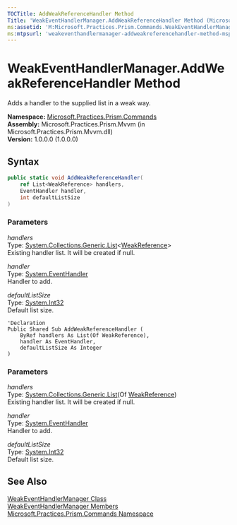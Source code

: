 ```yaml
---
TOCTitle: AddWeakReferenceHandler Method
Title: 'WeakEventHandlerManager.AddWeakReferenceHandler Method (Microsoft.Practices.Prism.Commands)'
ms:assetid: 'M:Microsoft.Practices.Prism.Commands.WeakEventHandlerManager.AddWeakReferenceHandler(System.Collections.Generic.List{System.WeakReference}@,System.EventHandler,System.Int32)'
ms:mtpsurl: 'weakeventhandlermanager-addweakreferencehandler-method-mspp-commands.md'
---
```


# WeakEventHandlerManager.AddWeakReferenceHandler Method

Adds a handler to the supplied list in a weak way.

**Namespace:** [Microsoft.Practices.Prism.Commands](/patterns-practices/reference/mspp-commands-namespace)  
**Assembly:** Microsoft.Practices.Prism.Mvvm (in Microsoft.Practices.Prism.Mvvm.dll)  
**Version:** 1.0.0.0 (1.0.0.0)

## Syntax

```C#  
public static void AddWeakReferenceHandler(
	ref List<WeakReference> handlers,
	EventHandler handler,
	int defaultListSize
)
```

### Parameters

*handlers*  
Type: [System.Collections.Generic.List](http://msdn.microsoft.com/en-us/library/6sh2ey19)&lt;[WeakReference](http://msdn.microsoft.com/en-us/library/hbh8w2zd)&gt;  
Existing handler list. It will be created if null.

*handler*  
Type: [System.EventHandler](http://msdn.microsoft.com/en-us/library/xhb70ccc)  
Handler to add.

*defaultListSize*  
Type: [System.Int32](http://msdn.microsoft.com/en-us/library/td2s409d)  
Default list size.


```VB  
'Declaration
Public Shared Sub AddWeakReferenceHandler ( 
	ByRef handlers As List(Of WeakReference),
	handler As EventHandler,
	defaultListSize As Integer
)
```

### Parameters

*handlers*  
Type: [System.Collections.Generic.List](http://msdn.microsoft.com/en-us/library/6sh2ey19)(Of [WeakReference](http://msdn.microsoft.com/en-us/library/hbh8w2zd))  
Existing handler list. It will be created if null.

*handler*  
Type: [System.EventHandler](http://msdn.microsoft.com/en-us/library/xhb70ccc)  
Handler to add.

*defaultListSize*  
Type: [System.Int32](http://msdn.microsoft.com/en-us/library/td2s409d)  
Default list size.

## See Also

[WeakEventHandlerManager Class](/patterns-practices/reference/weakeventhandlermanager-class-mspp-commands)  
[WeakEventHandlerManager Members](/patterns-practices/reference/weakeventhandlermanager-members-mspp-commands)  
[Microsoft.Practices.Prism.Commands Namespace](/patterns-practices/reference/mspp-commands-namespace)
